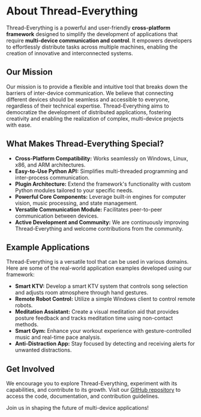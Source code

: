 # About Thread-Everything

Thread-Everything is a powerful and user-friendly **cross-platform framework** designed to simplify the development of applications that require **multi-device communication and control**. It empowers developers to effortlessly distribute tasks across multiple machines, enabling the creation of innovative and interconnected systems.

## Our Mission

Our mission is to provide a flexible and intuitive tool that breaks down the barriers of inter-device communication. We believe that connecting different devices should be seamless and accessible to everyone, regardless of their technical expertise. Thread-Everything aims to democratize the development of distributed applications, fostering creativity and enabling the realization of complex, multi-device projects with ease.

## What Makes Thread-Everything Special?

*   **Cross-Platform Compatibility:** Works seamlessly on Windows, Linux, x86, and ARM architectures.
*   **Easy-to-Use Python API:** Simplifies multi-threaded programming and inter-process communication.
*   **Plugin Architecture:** Extend the framework's functionality with custom Python modules tailored to your specific needs.
*   **Powerful Core Components:** Leverage built-in engines for computer vision, music processing, and state management.
*   **Versatile Communication Module:** Facilitates peer-to-peer communication between devices.
*   **Active Development and Community:** We are continuously improving Thread-Everything and welcome contributions from the community.

## Example Applications

Thread-Everything is a versatile tool that can be used in various domains. Here are some of the real-world application examples developed using our framework:

*   **Smart KTV:** Develop a smart KTV system that controls song selection and adjusts room atmosphere through hand gestures.
*   **Remote Robot Control:** Utilize a simple Windows client to control remote robots.
*   **Meditation Assistant:** Create a visual meditation aid that provides posture feedback and tracks meditation time using non-contact methods.
*   **Smart Gym:** Enhance your workout experience with gesture-controlled music and real-time pace analysis.
*   **Anti-Distraction App:** Stay focused by detecting and receiving alerts for unwanted distractions.


## Get Involved

We encourage you to explore Thread-Everything, experiment with its capabilities, and contribute to its growth. Visit our [GitHub repository](https://github.com/sergiudm/Thread-Everything) to access the code, documentation, and contribution guidelines.

Join us in shaping the future of multi-device applications!